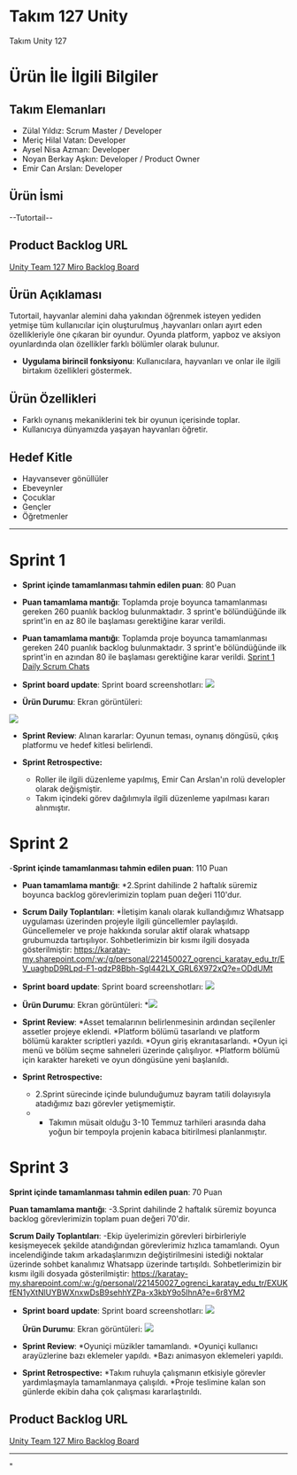 # **Takım 127 Unity**

Takım Unity 127

# Ürün İle İlgili Bilgiler

## Takım Elemanları
- Zülal Yıldız: Scrum Master / Developer
- Meriç Hilal Vatan: Developer
- Aysel Nisa Azman: Developer
- Noyan Berkay Aşkın: Developer / Product Owner
- Emir Can Arslan: Developer

## Ürün İsmi

--Tutortail--

## Product Backlog URL

[Unity Team 127 Miro Backlog Board](https://miro.com/app/board/uXjVM_iTyP4=/)

## Ürün Açıklaması

Tutortail, hayvanlar alemini daha yakından öğrenmek isteyen yediden yetmişe tüm kullanıcılar için oluşturulmuş ,hayvanları onları ayırt eden özellikleriyle öne çıkaran bir oyundur. Oyunda platform, yapboz ve aksiyon oyunlardında olan özellikler farklı bölümler olarak bulunur.

- **Uygulama birincil fonksiyonu**: Kullanıcılara, hayvanları ve onlar ile ilgili birtakım özellikleri göstermek.

## Ürün Özellikleri

- Farklı oynanış mekaniklerini tek bir oyunun içerisinde toplar.
- Kullanıcıya dünyamızda yaşayan hayvanları öğretir.

## Hedef Kitle

- Hayvansever gönüllüler
- Ebeveynler
- Çocuklar
- Gençler
- Öğretmenler


---

# Sprint 1

- **Sprint içinde tamamlanması tahmin edilen puan**: 80 Puan


- **Puan tamamlama mantığı**: Toplamda proje boyunca tamamlanması gereken 260 puanlık backlog bulunmaktadır. 3 sprint'e bölündüğünde ilk sprint'in en az 80 ile başlaması gerektiğine karar verildi.


- **Puan tamamlama mantığı**: Toplamda proje boyunca tamamlanması gereken 240 puanlık backlog bulunmaktadır. 3 sprint'e bölündüğünde ilk sprint'in en azından 80 ile başlaması gerektiğine karar verildi. [Sprint 1 Daily Scrum Chats](https://karatay-my.sharepoint.com/:w:/g/personal/221450027_ogrenci_karatay_edu_tr/EWciVTAcr-xCrTbHkGJu_XUBXEIsRjCthUrQaQkOzfvXGg?e=JvfL9V)

- **Sprint board update**: Sprint board screenshotları: <img src = "https://github.com/Vitoleone/TakimUnity127/assets/74705281/d7c42261-41d2-4872-93d3-81c67e4e90b7">


- **Ürün Durumu**: Ekran görüntüleri:
 <img src = "https://github.com/Vitoleone/TakimUnity127/assets/74705281/3eb76044-0cb3-43ee-81f7-82e3ed409267">


- **Sprint Review**: 
Alınan kararlar: Oyunun teması, oynanış döngüsü, çıkış platformu ve hedef kitlesi belirlendi. 


- **Sprint Retrospective:**
  - Roller ile ilgili düzenleme yapılmış, Emir Can Arslan'ın rolü developler olarak değişmiştir.
  - Takım içindeki görev dağılımıyla ilgili düzenleme yapılması kararı alınmıştır.


 
# Sprint 2

-**Sprint içinde tamamlanması tahmin edilen puan**: 110 Puan


- **Puan tamamlama mantığı**:
  *2.Sprint dahilinde 2 haftalık süremiz boyunca backlog görevlerimizin toplam puan değeri 110'dur.


- **Scrum Daily Toplantıları**:
  *İletişim kanalı olarak kullandığımız Whatsapp uygulaması üzerinden projeyle ilgili güncellemler paylaşıldı. Güncellemeler ve proje hakkında sorular aktif olarak whatsapp grubumuzda tartışılıyor. Sohbetlerimizin bir kısmı ilgili dosyada gösterilmiştir: 
https://karatay-my.sharepoint.com/:w:/g/personal/221450027_ogrenci_karatay_edu_tr/EV_uaghpD9RLpd-F1-qdzP8Bbh-SgI442LX_GRL6X972xQ?e=ODdUMt


- **Sprint board update**: Sprint board screenshotları: <img src = "https://github.com/Vitoleone/TakimUnity127/assets/136193370/5667b67c-eeda-4338-a660-5bbf0aa97d34">

  
- **Ürün Durumu**: Ekran görüntüleri:
 *<img src = "https://github.com/Vitoleone/TakimUnity127/assets/136193370/f1a478ba-1e7f-491c-8b83-d2ff487542e3">


 
- **Sprint Review**:
  *Asset temalarının belirlenmesinin ardından seçilenler assetler projeye eklendi.
  *Platform bölümü tasarlandı ve platform bölümü karakter scriptleri yazıldı.
  *Oyun giriş ekranıtasarlandı.
  *Oyun içi menü ve bölüm seçme sahneleri üzerinde çalışılıyor.
  *Platform bölümü için karakter hareketi ve oyun döngüsüne yeni başlanıldı.
  

- **Sprint Retrospective:**
  * 2.Sprint sürecinde içinde bulunduğumuz bayram tatili dolayısıyla atadığımız bazı görevler yetişmemiştir.
  * * Takımın müsait olduğu 3-10 Temmuz tarhileri arasında daha yoğun bir tempoyla projenin kabaca bitirilmesi planlanmıştır.

# Sprint 3

**Sprint içinde tamamlanması tahmin edilen puan**: 70 Puan


 **Puan tamamlama mantığı**:
  -3.Sprint dahilinde 2 haftalık süremiz boyunca backlog görevlerimizin toplam puan değeri 70'dir.


 **Scrum Daily Toplantıları**:
  -Ekip üyelerimizin görevleri birbirleriyle kesişmeyecek şekilde atandığından görevlerimiz hızlıca tamamlandı. Oyun incelendiğinde takım arkadaşlarımızın değiştirilmesini istediği noktalar üzerinde sohbet kanalımız Whatsapp üzerinde tartışıldı. Sohbetlerimizin bir kısmı ilgili dosyada gösterilmiştir: https://karatay-my.sharepoint.com/:w:/g/personal/221450027_ogrenci_karatay_edu_tr/EXUKfEN1yXtNlUYBWXnxwDsB9sehhYZPa-x3kbY9o5IhnA?e=6r8YM2



- **Sprint board update**: Sprint board screenshotları: <img src = "https://github.com/Vitoleone/TakimUnity127/assets/136193370/d1f48038-6b8f-482b-9bd7-b472dcb9750d">
                                                       

  
  **Ürün Durumu**: Ekran görüntüleri:
  <img src = "https://github.com/Vitoleone/TakimUnity127/assets/136193370/36d13bcf-516e-4985-9a86-f32f94d51ada">

 
 - **Sprint Review**:
  *Oyuniçi müzikler tamamlandı.
  *Oyuniçi kullanıcı arayüzlerine bazı eklemeler yapıldı.
  *Bazı animasyon eklemeleri yapıldı.
 
 
  

 - **Sprint Retrospective:**
  *Takım ruhuyla çalışmanın etkisiyle görevler yardımlaşmayla tamamlanmaya çalışıldı.
  *Proje teslimine kalan son günlerde ekibin daha çok çalışması kararlaştırıldı.





   
## Product Backlog URL

[Unity Team 127 Miro Backlog Board](https://miro.com/app/board/uXjVM_iTyP4=/)

---
"

